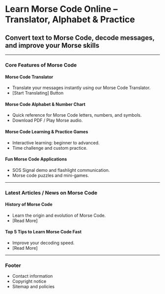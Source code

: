 # Learn Morse Code Online – Translator, Alphabet & Practice


## Convert text to Morse Code, decode messages, and improve your Morse skills


---


### Core Features of Morse Code


#### Morse Code Translator
- Translate your messages instantly using our Morse Code Translator.
- [Start Translating] Button


#### Morse Code Alphabet & Number Chart
- Quick reference for Morse Code letters, numbers, and symbols.
- Download PDF / Play Morse audio.


#### Morse Code Learning & Practice Games
- Interactive learning: beginner to advanced.
- Time challenge and custom practice.


#### Fun Morse Code Applications
- SOS Signal demo and flashlight communication.
- Morse code puzzles and mini-games.


---


### Latest Articles / News on Morse Code


#### History of Morse Code
- Learn the origin and evolution of Morse Code.
- [Read More]


#### Top 5 Tips to Learn Morse Code Fast
- Improve your decoding speed.
- [Read More]


---


### Footer


- Contact information
- Copyright notice
- Sitemap and policies